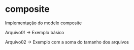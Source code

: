 # composite

Implementação do modelo composite

Arquivo01 -> Exemplo básico

Arquivo02 -> Exemplo com a soma do tamanho dos arquivos
